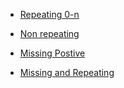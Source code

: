<!-- Cyclic Sortc -->
- [Repeating 0-n](https://www.geeksforgeeks.org/problems/find-repetitive-element-from-1-to-n-1/1)

- [ Non repeating](https://www.geeksforgeeks.org/problems/non-repeating-element3958/1)

- [ Missing Postive](https://leetcode.com/problems/first-missing-positive/description/)


- [ Missing and Repeating](https://www.geeksforgeeks.org/problems/find-missing-and-repeating2512/1)